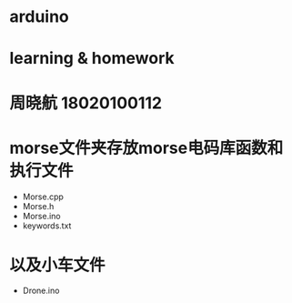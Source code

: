 # arduino
# learning & homework
# 周晓航 18020100112

# morse文件夹存放morse电码库函数和执行文件
- Morse.cpp
- Morse.h
- Morse.ino
- keywords.txt

# 以及小车文件
- Drone.ino
